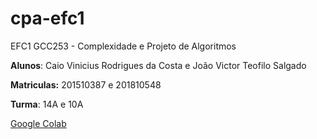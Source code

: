 # cpa-efc1
EFC1 GCC253 - Complexidade e Projeto de Algoritmos

**Alunos**: Caio Vinicius Rodrigues da Costa e João Victor Teofilo Salgado

**Matriculas:** 201510387 e 201810548

**Turma**: 14A e 10A

[Google Colab](https://colab.research.google.com/drive/1anWqFuBzHXVArjJDBy-s50AJ7iYDTisW?usp=sharing)
